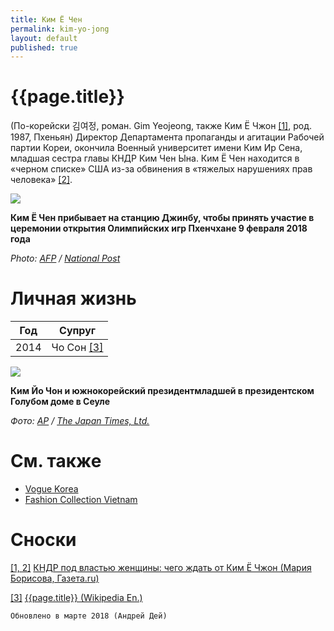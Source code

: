 ```yaml
---
title: Ким Ё Чен
permalink: kim-yo-jong
layout: default
published: true
---
```


# {{page.title}}

(По-корейски 김여정, роман. Gim Yeojeong, также Ким Ё Чжон <span id="a1">[\[1\]](#f1)</span>, род. 1987, Пхеньян) Директор Департамента пропаганды и агитации Рабочей партии Кореи, окончила Военный университет имени Ким Ир Сена, младшая сестра главы КНДР Ким Чен Ына. Ким Ё Чен находится в «черном списке» США из-за обвинения в «тяжелых нарушениях прав человека» <span id="a1">[\[2\]](#f1)</span>.

![](https://nationalpostcom.files.wordpress.com/2018/02/north10.jpg)

**Ким Ё Чен прибывает на станцию Джинбу, чтобы принять участие в церемонии открытия Олимпийских игр Пхенчхане 9 февраля 2018 года**

*Photo: [AFP](afp) / [National Post](http://nationalpost.com/sports/olympics/kim-jong-uns-sister-is-the-most-powerful-woman-in-north-korea-and-a-vip-at-the-olympics)*

# Личная жизнь

|Год|Супруг|
|-|-|
|2014|Чо Сон <span id="a3">[\[3\]](#f3)</span>|


![](https://www.japantimes.co.jp/wp-content/uploads/2018/02/f-koranalysis-a-20180212-870x687.jpg)

**Ким Йо Чон и южнокорейский президентмладшей в президентском Голубом доме в Сеуле**

*Фото: [AP](ap) / [The Japan Times, Ltd.](https://www.japantimes.co.jp/news/2018/02/11/asia-pacific/politics-diplomacy-asia-pacific/divide-conquer-north-korean-charm-offensive-likely-exacerbate-fissures-u-s-alliance/#.WpxuUJO5vzY)*

# См. также

+ [Vogue Korea](vogue-korea)
+ [Fashion Collection Vietnam](fashion-collection-vietnam)

# Сноски

[[1, 2]](#a1) <span id="f1"></span> [КНДР под властью женщины: чего ждать от Ким Ё Чжон (Мария Борисова, Газета.ru)](https://www.gazeta.ru/lifestyle/style/2018/02/a_11650981.shtml)

[[3]](#a3) <span id="f3"></span> [{{page.title}} (Wikipedia En.)](https://en.wikipedia.org/wiki/Kim_Yo-jong)


`Обновлено в марте 2018 (Андрей Дей)`
